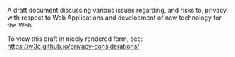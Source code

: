 A draft document discussing various issues regarding, and risks to, privacy, with respect to Web Applications and development of new technology for the Web.

To view this draft in nicely rendered form, see: https://w3c.github.io/privacy-considerations/
